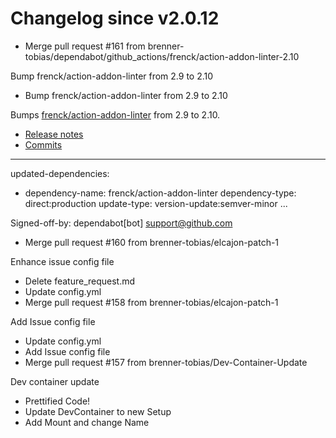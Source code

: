 # Changelog since v2.0.12
- Merge pull request #161 from brenner-tobias/dependabot/github_actions/frenck/action-addon-linter-2.10

Bump frenck/action-addon-linter from 2.9 to 2.10 
- Bump frenck/action-addon-linter from 2.9 to 2.10

Bumps [frenck/action-addon-linter](https://github.com/frenck/action-addon-linter) from 2.9 to 2.10.
- [Release notes](https://github.com/frenck/action-addon-linter/releases)
- [Commits](https://github.com/frenck/action-addon-linter/compare/v2.9...v2.10)

---
updated-dependencies:
- dependency-name: frenck/action-addon-linter
  dependency-type: direct:production
  update-type: version-update:semver-minor
...

Signed-off-by: dependabot[bot] <support@github.com> 
- Merge pull request #160 from brenner-tobias/elcajon-patch-1

Enhance issue config file 
- Delete feature_request.md 
- Update config.yml 
- Merge pull request #158 from brenner-tobias/elcajon-patch-1

Add Issue config file 
- Update config.yml 
- Add Issue config file 
- Merge pull request #157 from brenner-tobias/Dev-Container-Update

Dev container update 
- Prettified Code! 
- Update DevContainer to new Setup 
- Add Mount and change Name 
